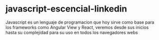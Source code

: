# javascript-escencial-linkedin
Javascript es un lenguaje de programacion que hoy sirve como base para los frameworks como Angular View y React, veremos desde sus inicios hasta su complejidad para su uso en todos los navegadores webs
